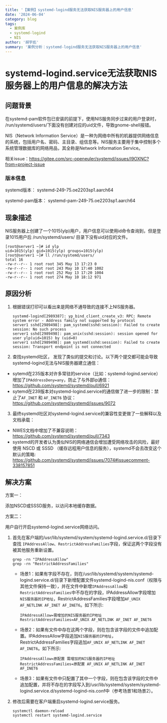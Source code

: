 ```yaml
---
title: '【案例】systemd-logind服务无法获取NIS服务器上的用户信息'
date: '2024-06-04'
category: blog
tags:
  - 案例库
  - systemd-logind
  - NIS
author: '胡宇彪'
summary: '案例分析：systemd-logind服务无法获取NIS服务器上的用户信息'
---
```


# systemd-logind.service无法获取NIS服务器上的用户信息的解决方法

## 问题背景

在systemd-pam软件包已安装的前提下，使用NIS服务同步过来的用户登录时， /run/systemd/users/下面没有创建对应的uid文件，导致gnome-shell报错。

NIS（Network Information Service）是一种为网络中所有的机器提供网络信息的系统，包括用户名、密码、主目录、组信息等。NIS服务主要用于集中控制多个系统管理数据库的网络用品，其全称是Network Information Service。

相关issue：https://gitee.com/src-openeuler/systemd/issues/I9OXNC?from=project-issue

### 版本信息

systemd版本： systemd-249-75.oe2203sp1.aarch64

systemd-pam版本： systemd-pam-249-75.oe2203sp1.aarch64


## 现象描述

NIS服务器上创建了一个1015(ylp)用户，用户信息可以使用id命令查询到，但是登录1015用户后 /run/systemd/users/ 目录下没有uid对应的文件。
```
[root@server1 ~]# id ylp
uid=1015(ylp) gid=1015(ylp) groups=1015(ylp)
[root@server1 ~]# ll /run/systemd/users/
total 16
-rw-r--r-- 1 root root 345 May 13 17:23 0
-rw-r--r-- 1 root root 243 May 10 17:40 1002
-rw-r--r-- 1 root root 252 May 13 17:20 1004
-rw-r--r-- 1 root root 274 May 10 18:12 971
```

## 原因分析
1.  根据错误打印可以看出来是网络不通导致的连接不上NIS服务器。
    ```
    systemd-logind[2989387]: yp_bind_client_create_v3: RPC: Remote system error - Address family not supported by protocol
    server1 sshd[2989498]: pam_systemd(sshd:session): Failed to create session: No such process
    server1 sshd[2989498]: pam_unix(sshd:session): session opened for user ylp(uid=1015) by (uid=0)
    server1 sshd[2989498]: pam_systemd(sshd:session): Failed to create session: Transport endpoint is not connected
    ```
2. 查找systemd社区， 发现了类似的提交和讨论。以下两个提交都可能会导致systemd-logind无法与NIS服务器建立通信：
- sytemd在235版本对许多常驻的service（比如：systemd-logind.service）增加了`IPAddressDeny=any`，防止了与外部ip通信：https://github.com/systemd/systemd/pull/6921
- sytemd在239版本对systemd-logind.service的通信做了进一步的限制：禁止了`AF_INET` 和 `AF_INET6` 协议：https://github.com/systemd/systemd/issues/9072
3. 最终systemd社区对systemd-logind.service的兼容性变更做了一些解释以及文档承载：
- NWES文档中增加了不兼容说明：https://github.com/systemd/systemd/pull/7343
- systemd的开发者认为类似NIS的网络通信会增加遭受网络攻击的风险，最好使用 NSCD 或 SSSD （缓存远程用户信息的服务），systemd不会去改变这个默认的策略: https://github.com/systemd/systemd/issues/7074#issuecomment-338157851

## 解决方案

方案一：

添加NSCD或SSSD服务，以访问本地缓存数据。

方案二：

用户自行开启systemd-logind.service网络访问。
1. 首先在客户端的/usr/lib/systemd/system/systemd-logind.service.d/目录下查找 `IPAddressAllow`、`RestrictAddressFamilies`字段，保证这两个字段没有被其他服务重新设置。
    ```
    grep -rn "IPAddressAllow"
    grep -rn "RestrictAddressFamilies"
    ```
    - 场景1：如果有字段不存在，则在/usr/lib/systemd/system/systemd-logind.service.d/目录下新增配置文件systemd-logind-nis.conf（权限与其他文件保持一致），并在文件中新增`IPAddressAllow`和`RestrictAddressFamilies`中不存在的字段，IPAddressAllow字段增加`NIS服务器的IP地址`，RestrictAddressFamilies字段增加`AF_UNIX AF_NETLINK AF_INET AF_INET6`。如下所示:
        ```
        IPAddressAllow=需增加的NIS服务器的IP地址
        RestrictAddressFamilies=AF_UNIX AF_NETLINK AF_INET AF_INET6
        ```
    - 场景2：如果有文件中存在这两个字段，则在包含该字段的文件中追加配置。IPAddressAllow字段追加`NIS服务器的IP地址`，RestrictAddressFamilies字段追加`AF_UNIX AF_NETLINK AF_INET AF_INET6`。如下所示:
        ```
        IPAddressAllow=原配置 需增加的NIS服务器的IP地址
        RestrictAddressFamilies=原配置 AF_UNIX AF_NETLINK AF_INET AF_INET6
        ```
    - 场景3：如果有文件中只配置了其中一个字段，则在包含该字段的文件中追加配置，并将不存在的字段写入到/usr/lib/systemd/system/systemd-logind.service.d/systemd-logind-nis.conf中（参考场景1和场景2）。


2. 修改后需要在客户端重启systemd-logind.service服务。
    ```
    systemctl daemon-reload
    systemctl restart systemd-logind.service
    ```
